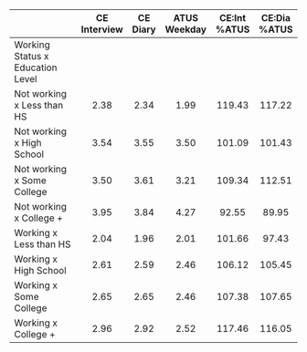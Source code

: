 
|                      | CE<br>Interview |  CE<br>Diary | ATUS<br>Weekday | CE:Int<br>%ATUS | CE:Dia<br>%ATUS |
| -------------------- | :----------: | :----------: | :----------: | :----------: | :----------: |
| Working Status x Education Level |              |              |              |              |              |
| Not working x Less than HS |         2.38 |         2.34 |         1.99 |       119.43 |       117.22 |
| Not working x High School |         3.54 |         3.55 |         3.50 |       101.09 |       101.43 |
| Not working x Some College |         3.50 |         3.61 |         3.21 |       109.34 |       112.51 |
| Not working x College + |         3.95 |         3.84 |         4.27 |        92.55 |        89.95 |
| Working x Less than HS |         2.04 |         1.96 |         2.01 |       101.66 |        97.43 |
| Working x High School |         2.61 |         2.59 |         2.46 |       106.12 |       105.45 |
| Working x Some College |         2.65 |         2.65 |         2.46 |       107.38 |       107.65 |
| Working x College +  |         2.96 |         2.92 |         2.52 |       117.46 |       116.05 |


